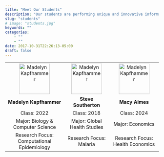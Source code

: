 ```yaml
---
title: "Meet Our Students"
description: "Our students are performing unique and innovative informatics research, read about their study focuses"
slug: "students"
# image: "students.jpg"
keywords: ""
categories: 
    - ""
    - ""
date: 2017-10-31T22:26:13-05:00
draft: false
---
```


| | | |
|:-------:| :--------: | :--------:|
| <img src="/home/mkapfhammer/Documents/Allegheny/CommunityHealthInformatics/images/maddy.jpg" alt="Madelyn Kapfhammer" width="100"/> |  <img src="/home/mkapfhammer/Documents/Allegheny/CommunityHealthInformatics/images/profile1.jpeg" alt="Madelyn Kapfhammer" width="100"/> | <img src="/home/mkapfhammer/Documents/Allegheny/CommunityHealthInformatics/images/profile2.jpeg" alt="Madelyn Kapfhammer" width="100"/>
| **Madelyn Kapfhammer** |  **Steve Southerton**| **Macy Aimes** |
| Class: 2022 | Class: 2018 | Class: 2024 |
| Major: Biology & Computer Science | Major: Global Health Studies | Major: Economics |
| Research Focus: Computational Epidemiology | Research Focus: Malaria |Research Focus: Health Economics|
